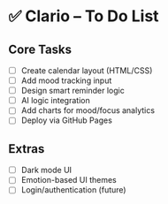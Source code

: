 # ✅ Clario – To Do List

## Core Tasks
- [ ] Create calendar layout (HTML/CSS)
- [ ] Add mood tracking input
- [ ] Design smart reminder logic
- [ ] AI logic integration
- [ ] Add charts for mood/focus analytics
- [ ] Deploy via GitHub Pages

## Extras
- [ ] Dark mode UI
- [ ] Emotion-based UI themes
- [ ] Login/authentication (future)
